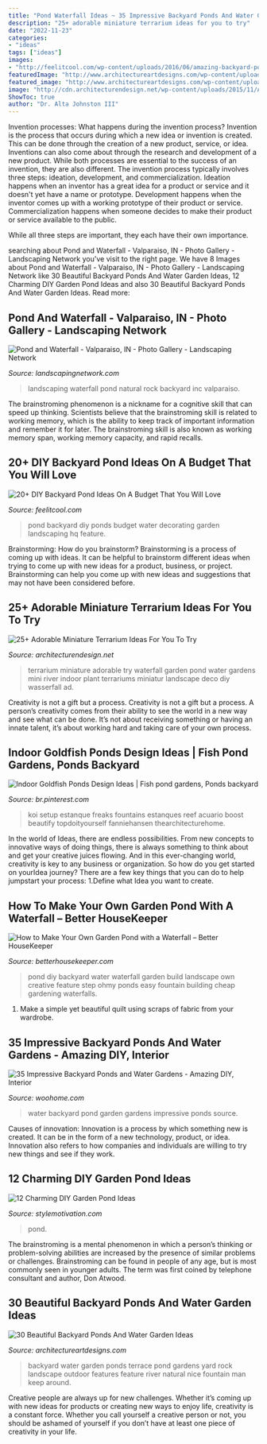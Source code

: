 ```yaml
---
title: "Pond Waterfall Ideas ~ 35 Impressive Backyard Ponds And Water Gardens"
description: "25+ adorable miniature terrarium ideas for you to try"
date: "2022-11-23"
categories:
- "ideas"
tags: ["ideas"]
images:
- "http://feelitcool.com/wp-content/uploads/2016/06/amazing-backyard-ponds.jpg"
featuredImage: "http://www.architectureartdesigns.com/wp-content/uploads/2013/04/Backyard-ArchitectureArtDesigns-20.jpg"
featured_image: "http://www.architectureartdesigns.com/wp-content/uploads/2013/04/Backyard-ArchitectureArtDesigns-20.jpg"
image: "http://cdn.architecturendesign.net/wp-content/uploads/2015/11/AD-Adorable-Miniature-Terrarium-Ideas-For-You-To-Try-01.jpg"
ShowToc: true
author: "Dr. Alta Johnston III"
---
```



Invention processes: What happens during the invention process?
Invention is the process that occurs during which a new idea or invention is created. This can be done through the creation of a new product, service, or idea. Inventions can also come about through the research and development of a new product. While both processes are essential to the success of an invention, they are also different. 
The invention process typically involves three steps: ideation, development, and commercialization. Ideation happens when an inventor has a great idea for a product or service and it doesn't yet have a name or prototype. Development happens when the inventor comes up with a working prototype of their product or service. Commercialization happens when someone decides to make their product or service available to the public. 

While all three steps are important, they each have their own importance.

	

		
searching about Pond and Waterfall - Valparaiso, IN - Photo Gallery - Landscaping Network you've visit to the right page. We have 8 Images about Pond and Waterfall - Valparaiso, IN - Photo Gallery - Landscaping Network like 30 Beautiful Backyard Ponds And Water Garden Ideas, 12 Charming DIY Garden Pond Ideas and also 30 Beautiful Backyard Ponds And Water Garden Ideas. Read more:
		
    
## Pond And Waterfall - Valparaiso, IN - Photo Gallery - Landscaping Network

<img loading=lazy src="https://images.landscapingnetwork.com/pictures/images/800x642Max/pond-and-waterfall_10/natural-backyard-rock-waterfall-small-s-landscaping-inc_8273.jpg" onerror="this.onerror=null;this.src='https://tse2.mm.bing.net/th?id=OIP.mj0rPtWvAmxt_fQq781gkgHaE7&amp;pid=15.1';" alt="Pond and Waterfall - Valparaiso, IN - Photo Gallery - Landscaping Network">

_Source: landscapingnetwork.com_

>landscaping waterfall pond natural rock backyard inc valparaiso. 

	

The brainstroming phenomenon is a nickname for a cognitive skill that can speed up thinking. Scientists believe that the brainstroming skill is related to working memory, which is the ability to keep track of important information and remember it for later. The brainstroming skill is also known as working memory span, working memory capacity, and rapid recalls.

    
## 20+ DIY Backyard Pond Ideas On A Budget That You Will Love

<img loading=lazy src="http://feelitcool.com/wp-content/uploads/2016/06/amazing-backyard-ponds.jpg" onerror="this.onerror=null;this.src='https://tse3.mm.bing.net/th?id=OIP.t_h3-9kcnHnvq2VS8a8xdQHaD3&amp;pid=15.1';" alt="20+ DIY Backyard Pond Ideas On A Budget That You Will Love">

_Source: feelitcool.com_

>pond backyard diy ponds budget water decorating garden landscaping hq feature. 

	

Brainstorming: How do you brainstorm?
Brainstorming is a process of coming up with ideas. It can be helpful to brainstorm different ideas when trying to come up with new ideas for a product, business, or project. Brainstorming can help you come up with new ideas and suggestions that may not have been considered before.

    
## 25+ Adorable Miniature Terrarium Ideas For You To Try

<img loading=lazy src="http://cdn.architecturendesign.net/wp-content/uploads/2015/11/AD-Adorable-Miniature-Terrarium-Ideas-For-You-To-Try-01.jpg" onerror="this.onerror=null;this.src='https://tse4.mm.bing.net/th?id=OIP.McaCrZTwOe3EMHc22OMf_wHaKO&amp;pid=15.1';" alt="25+ Adorable Miniature Terrarium Ideas For You To Try">

_Source: architecturendesign.net_

>terrarium miniature adorable try waterfall garden pond water gardens mini river indoor plant terrariums miniatur landscape deco diy wasserfall ad. 

	

Creativity is not a gift but a process.
Creativity is not a gift but a process. A person’s creativity comes from their ability to see the world in a new way and see what can be done. It’s not about receiving something or having an innate talent, it’s about working hard and taking care of your own process.

    
## Indoor Goldfish Ponds Design Ideas | Fish Pond Gardens, Ponds Backyard

<img loading=lazy src="https://i.pinimg.com/736x/ec/29/6d/ec296dd0d5fc3498c58289e945930f14.jpg" onerror="this.onerror=null;this.src='https://tse1.mm.bing.net/th?id=OIP.XY1uQmjXxH5EquQwoTdRdQHaJQ&amp;pid=15.1';" alt="Indoor Goldfish Ponds Design Ideas | Fish pond gardens, Ponds backyard">

_Source: br.pinterest.com_

>koi setup estanque freaks fountains estanques reef acuario boost beautify topdoityourself fanniehansen thearchitecturehome. 

	

In the world of Ideas, there are endless possibilities. From new concepts to innovative ways of doing things, there is always something to think about and get your creative juices flowing. And in this ever-changing world, creativity is key to any business or organization. So how do you get started on yourIdea journey? There are a few key things that you can do to help jumpstart your process: 1.Define what Idea you want to create.

    
## How To Make Your Own Garden Pond With A Waterfall – Better HouseKeeper

<img loading=lazy src="http://betterhousekeeper.com/wp-content/uploads/2014/07/How-to-Make-Your-Own-Garden-Pond-with-a-Waterfall-easy-cheap-budget-gardening-summer-easy-cheap-diy-tutorial6.jpg" onerror="this.onerror=null;this.src='https://tse2.mm.bing.net/th?id=OIP.FjCFEWv94W7LryFbSHPoLgHaNK&amp;pid=15.1';" alt="How to Make Your Own Garden Pond with a Waterfall – Better HouseKeeper">

_Source: betterhousekeeper.com_

>pond diy backyard water waterfall garden build landscape own creative feature step ohmy ponds easy fountain building cheap gardening waterfalls. 

	

1. Make a simple yet beautiful quilt using scraps of fabric from your wardrobe.

    
## 35 Impressive Backyard Ponds And Water Gardens - Amazing DIY, Interior

<img loading=lazy src="https://www.woohome.com/wp-content/uploads/2014/04/backyard-pond-water-garden-26.jpg" onerror="this.onerror=null;this.src='https://tse1.mm.bing.net/th?id=OIP.buMJPxyggpYOO6RvUoBMHQHaJ4&amp;pid=15.1';" alt="35 Impressive Backyard Ponds and Water Gardens - Amazing DIY, Interior">

_Source: woohome.com_

>water backyard pond garden gardens impressive ponds source. 

	

Causes of innovation:
Innovation is a process by which something new is created. It can be in the form of a new technology, product, or idea. Innovation also refers to how companies and individuals are willing to try new things and see if they work.

    
## 12 Charming DIY Garden Pond Ideas

<img loading=lazy src="https://www.stylemotivation.com/wp-content/uploads/2018/02/Contemporary-Garden-Pond-Bowl.jpg" onerror="this.onerror=null;this.src='https://tse1.mm.bing.net/th?id=OIP.dvwFtsLuXGjMGyeteZGYoQHaC3&amp;pid=15.1';" alt="12 Charming DIY Garden Pond Ideas">

_Source: stylemotivation.com_

>pond. 

	

The brainstroming is a mental phenomenon in which a person’s thinking or problem-solving abilities are increased by the presence of similar problems or challenges. Brainstroming can be found in people of any age, but is most commonly seen in younger adults. The term was first coined by telephone consultant and author, Don Atwood.

    
## 30 Beautiful Backyard Ponds And Water Garden Ideas

<img loading=lazy src="http://www.architectureartdesigns.com/wp-content/uploads/2013/04/Backyard-ArchitectureArtDesigns-20.jpg" onerror="this.onerror=null;this.src='https://tse2.mm.bing.net/th?id=OIP.aGiHQbX2bM25ZrIfX0nmgwHaLH&amp;pid=15.1';" alt="30 Beautiful Backyard Ponds And Water Garden Ideas">

_Source: architectureartdesigns.com_

>backyard water garden ponds terrace pond gardens yard rock landscape outdoor features feature river natural nice fountain man keep around. 

	

Creative people are always up for new challenges. Whether it’s coming up with new ideas for products or creating new ways to enjoy life, creativity is a constant force. Whether you call yourself a creative person or not, you should be ashamed of yourself if you don’t have at least one piece of creativity in your life.

